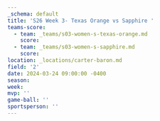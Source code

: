 ```yaml
---
_schema: default
title: 'S26 Week 3- Texas Orange vs Sapphire '
teams-score:
  - team: _teams/s03-women-s-texas-orange.md
    score:
  - team: _teams/s03-women-s-sapphire.md
    score:
location: _locations/carter-baron.md
field: '2'
date: 2024-03-24 09:00:00 -0400
season:
week:
mvp: ''
game-ball: ''
sportsperson: ''
---
```

